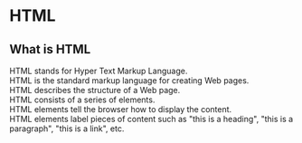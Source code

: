 # HTML
## What is HTML
HTML stands for Hyper Text Markup Language.<br>
HTML is the standard markup language for creating Web pages.<br>
HTML describes the structure of a Web page.<br>
HTML consists of a series of elements.<br>
HTML elements tell the browser how to display the content.<br>
HTML elements label pieces of content such as "this is a heading", "this is a paragraph", "this is a link", etc. 
